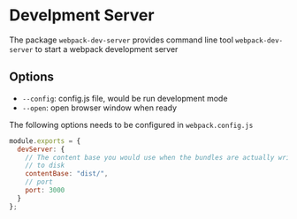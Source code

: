 # Develpment Server

The package `webpack-dev-server` provides command line tool `webpack-dev-server`
to start a webpack development server

## Options

- `--config`: config.js file, would be run development mode
- `--open`: open browser window when ready

The following options needs to be configured in `webpack.config.js`

```js
module.exports = {
  devServer: {
    // The content base you would use when the bundles are actually written
    // to disk
    contentBase: "dist/",
    // port
    port: 3000
  }
};
```
